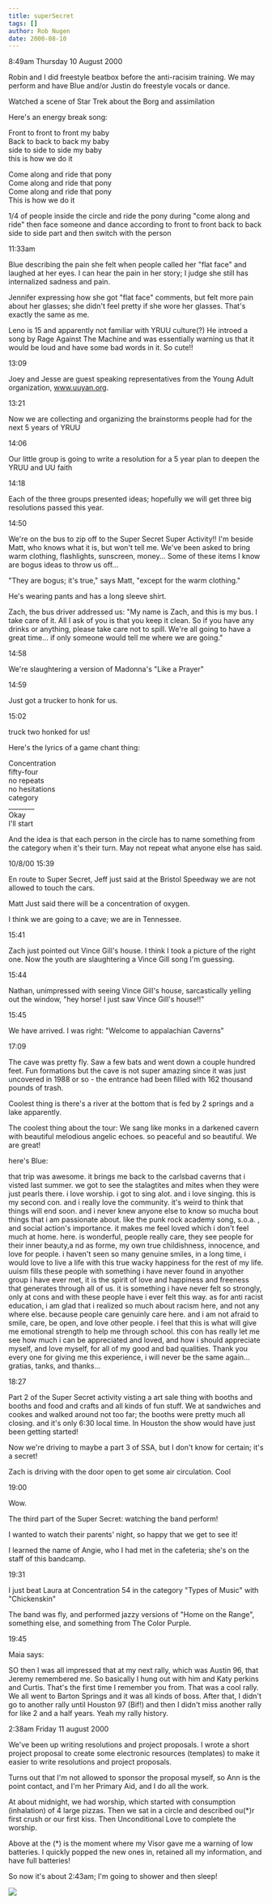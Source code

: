 ```yaml
---
title: superSecret
tags: []
author: Rob Nugen
date: 2000-08-10
---
```


<p class=date>8:49am Thursday 10 August 2000

<p>Robin and I did freestyle beatbox before the anti-racisim training.  We
may perform and have Blue and/or Justin do freestyle vocals or dance.

<p>Watched a scene of Star Trek about the Borg and assimilation

<p>Here's an energy break song:

<p>Front to front to front my baby
<br>Back to back to back my baby
<br>side to side to side my baby
<br>this is how we do it

<p>Come along and ride that pony
<br>Come along and ride that pony
<br>Come along and ride that pony
<br>This is how we do it

<p>1/4 of people inside the circle and ride the pony during "come along and
ride"  then face someone and dance according to front to front back to back
side to side part and then switch with the person

<p class=date>11:33am

<p>Blue describing the pain she felt when people called her "flat face" and
laughed at her eyes.  I can hear the pain in her story; I judge she still
has internalized sadness and pain.

<p>Jennifer expressing how she got "flat face" comments, but felt more pain
about her glasses; she didn't feel pretty if she wore her glasses.  That's
exactly the same as me.

<p>Leno is 15 and apparently not familiar with YRUU culture(?)  He introed a
song by Rage Against The Machine and was essentially warning us that it
would be loud and have some bad words in it.  So cute!!

<p class=date>13:09

<p>Joey and Jesse are guest speaking representatives from the Young Adult
organization, <a href="http://www.uuyan.org">www.uuyan.org</a>.

<p class=date>13:21

<p>Now we are collecting and organizing the brainstorms people had for the
next 5 years of YRUU

<p class=date>14:06

<p>Our little group is going to write a resolution for a 5 year plan to
deepen the YRUU and  UU faith

<p class=date>14:18

<p>Each of the three groups presented ideas; hopefully we will get three big
resolutions passed this year.

<p class=date>14:50

<p>We're on the bus to zip off to the Super Secret Super Activity!!  I'm
beside Matt, who knows what it is, but won't tell me.   We've been asked to
bring warm clothing, flashlights, sunscreen, money...   Some of these items
I know are bogus ideas to throw us off...

<p>"They are bogus; it's true," says Matt, "except for the warm clothing."

<p>He's wearing pants and has a long sleeve shirt.

<p>Zach, the bus driver addressed us: "My name is Zach, and this is my bus.
I take care of it.  All I ask of you is that you keep it clean.  So if you
have any drinks or anything, please take care not to spill.  We're all going
to have a great time... if only someone would tell me where we are going."

<p class=date>14:58

<p>We're slaughtering a version of Madonna's "Like a Prayer"

<p class=date>14:59

<p>Just got a trucker to honk for us.

<p class=date>15:02

<p>truck two honked for us!

<p>Here's the lyrics of a game chant thing:

<p>Concentration
<br>fifty-four
<br>no repeats
<br>no hesitations
<br>category
<br>________
<br>Okay
<br>I'll start

<p>And the idea is that each person in the circle has to name something from
the category when it's their turn.  May not repeat what anyone else has
said.

<p class=date>10/8/00 15:39

<p>En route to Super Secret, Jeff just said at the Bristol Speedway we are
not allowed to touch the cars.

<p>Matt Just said there will be a concentration of oxygen.

<p>I think we are going to a cave; we are in Tennessee.

<p class=date>15:41

<p>Zach just pointed out Vince Gill's house.  I think I took a picture of
the right one.  Now the youth are slaughtering a Vince Gill song I'm
guessing.

<p class=date>15:44

<p>Nathan, unimpressed with seeing Vince Gill's house, sarcastically yelling
out the window, "hey horse!  I just saw Vince Gill's house!!"

<p class=date>15:45

<p>We have arrived.  I was right: "Welcome to appalachian Caverns"

<p class=date>17:09

<p>The cave was pretty fly.  Saw a few bats and went down a couple hundred
feet.  Fun formations but the cave is not super amazing since it was just
uncovered in 1988 or so - the entrance had been filled with 162 thousand
pounds of trash.

<p>Coolest thing is there's a river at the bottom that is fed by 2 springs
and a lake apparently.

<p>The coolest thing about the tour: We sang like monks in a darkened cavern
with beautiful melodious angelic echoes.  so peaceful and so beautiful.  We
are great!

<p>here's Blue:

<p class=message>that trip was awesome. it brings me back to the carlsbad
caverns that i visted last summer. we got to see the stalagtites and mites
when they were just pearls there. i love worship. i got to sing alot. and i
love singing. this is my second con. and i really love the community. it's
weird to think that things will end soon. and i never knew anyone else to
know so mucha bout things that i am passionate about. like the punk rock
academy song, s.o.a. , and social action's importance. it makes me feel
loved which i don't feel much at home. here. is wonderful, people really
care, they see people for their inner beauty,a nd as forme, my own true
childishness, innocence, and love for people. i haven't seen so many genuine
smiles, in a long time, i would love to live a life with this true wacky
happiness for the rest of my life. uuism fills these people with something i
have never found in anyother group i have ever met, it is the spirit of love
and happiness and freeness that generates through all of us. it is something
i have never felt so strongly, only at cons and with these people have i
ever felt this way. as for anti racist education, i am glad that i realized
so much about racism here, and not any where else. because people care
genuinly care here. and i am not afraid to smile, care, be open, and love
other people. i feel that this is what will give me emotional strength to
help me through school. this con has really let me see how much i can be
appreciated and loved, and how i should appreciate myself, and love myself,
for all of my good and bad qualities. Thank you every one for giving me this
experience, i will never be the same again... gratias, tanks, and thanks...

<p class=date>18:27

<p>Part 2 of  the Super Secret activity visting a art sale thing with booths
and booths and food and crafts and all kinds of fun stuff.  We at sandwiches
and cookes and walked around not too far; the booths were pretty much all
closing.  and it's only 6:30 local time.  In Houston the show would have
just been getting started!

<p>Now we're driving to maybe a part 3 of SSA, but I don't know for certain;
it's a secret!

<p>Zach is driving with the door open to get some air circulation.  Cool

<p class=date>19:00

<p>Wow.

<p>The third part of the Super Secret:  watching the band perform!

<p>I wanted to watch their parents' night, so happy that we get to see it!

<p>I learned the name of Angie, who I had met in the cafeteria; she's on the
staff of this bandcamp.

<p class=date>19:31

<p>I just beat Laura at Concentration 54 in the category "Types of Music"
with "Chickenskin"

<p>The band was fly, and performed jazzy versions of "Home on the Range",
something else, and something from The Color Purple.

<p class=date>19:45

<p>Maia says:

<p class=messages>SO then I was all impressed that at my next rally, which
was Austin 96, that Jeremy remembered me.  So basically I hung out with him
and Katy perkins and Curtis.  That's the first time I remember you from.
That was a cool rally.  We all went to Barton Springs and it was all kinds
of boss.  After that, I didn't go to another rally until Houston 97 (Bif!)
and then I didn't miss another rally for like 2 and a half years.  Yeah my
rally history.

<p class=date>2:38am Friday 11 august 2000

<p>We've been up writing resolutions and project proposals.  I wrote a short
project proposal to create some electronic resources (templates) to make it
easier to write resolutions and project proposals.

<p>Turns out that I'm not allowed to sponsor the proposal myself, so Ann is
the point contact, and I'm her Primary Aid, and I do all the work.

<p>At about midnight, we had worship, which started with consumption
(inhalation) of 4 large pizzas.  Then we sat in a circle and described
ou(*)r first crush or our first kiss.  Then Unconditional Love to complete
the worship.

<p>Above at the (*) is the moment where my Visor gave me a warning of low
batteries.  I quickly popped the new ones in, retained all my information,
and have full batteries!

<p>So now it's about 2:43am; I'm going to shower and then sleep!

<p><img src="/images/rob/wL-ROB.gif">

